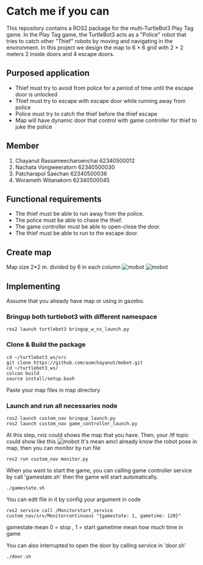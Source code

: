 # Catch me if you can
This repository contains a ROS2 package for the multi-TurtleBot3 Play Tag game. In the Play Tag game, the TurtleBot3 acts as a "Police" robot that tries to catch other "Thief" robots by moving and navigating in the environment. In this project we design the map to 6 × 6 grid with 2 × 2 meters 2 inside doors and 4 escape doors.

## Purposed application
- Thief must try to avoid from police for a period of time until the escape door is unlocked
- Thief must try to escape with escape door while running away from police
- Police must try to catch the thief before the thief escape
- Map will have dynamic door that control with game controller for thief to juke the police

## Member
1. Chayanut Rassameecharoenchai 62340500012
2. Nachata Vongweeratorn 62340500030
3. Patcharapol Saechan 62340500036
4. Worameth Witanakorn 62340500045

## Functional requirements
- The thief must be able to run away from the police.
- The police must be able to chase the thief.
- The game controller must be able to open-close the door.
- The thief must be able to run to the escape door.

## Create map
Map size 2*2 m. divided by 6 in each column
![mobot](images/map1.jpg)
![mobot](images/350359912_805624060657932_1393985289148562732_n.png)
## Implementing
Assume that you already have map or using in gazebo.
### Bringup both turtlebot3 with different namespace
```
ros2 launch turtlebot3 bringup_w_ns_launch.py
```
### Clone & Build the package
```
cd ~/turtlebot3_ws/src
git clone https://github.com/aumchayanut/mobot.git
cd ~/turtlebot3_ws/
colcon build
source install/setup.bash
```
Paste your map files in map directory
### Launch and run all necessaries node
```
ros2 launch custom_nav bringup_launch.py
ros2 launch custom_nav game_controller_launch.py
```
At this step, rviz could shows the map that you have. Then, your /tf topic could show like this
![mobot](images/S__41312259.jpg)
It's mean amcl already know the robot pose in map, then you can monitor by run file
```
ros2 run custom_nav monitor.py
```
When you want to start the game, you can calling game controller service by call 'gamestate.sh' then the game will start automatically.
```
./gamestate.sh
```
You can edit file in it by config your argument in code
```
ros2 service call /Monitorstart_service custom_nav/srv/Monitorcontinuous "{gamestate: 1, gametime: 120}"
```
gamestate mean 0 = stop , 1 = start
gametime mean how much time in game

You can also interrupted to open the door by calling service in 'door.sh'
```
./door.sh
```
